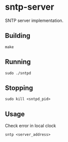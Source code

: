 sntp-server
===========
SNTP server implementation.

Building
--------
    make
    
Running
-------
    sudo ./sntpd
    
Stopping
--------
    sudo kill <sntpd_pid>
    
Usage
-----
Check error in local clock

    sntp <server_address>
    
